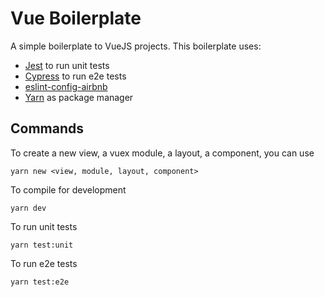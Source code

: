 # Vue Boilerplate
A simple boilerplate to VueJS projects. This boilerplate uses: 

  - [Jest](https://jestjs.io/) to run unit tests
  - [Cypress](https://www.cypress.io/) to run e2e tests
  - [eslint-config-airbnb](https://github.com/airbnb/javascript/tree/master/packages/eslint-config-airbnb)
  - [Yarn](https://yarnpkg.com/) as package manager

## Commands

To create a new view, a vuex module, a layout, a component, you can use
```
yarn new <view, module, layout, component>
```
To compile for development
```
yarn dev
```
To run unit tests
```
yarn test:unit
```
To run e2e tests
```
yarn test:e2e
```
